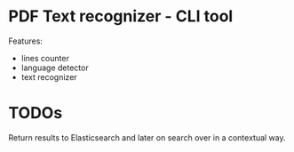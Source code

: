 # PDF Text recognizer - CLI tool
Features:
- lines counter
- language detector
- text recognizer

# TODOs
Return results to Elasticsearch and later on search over in a contextual way.

